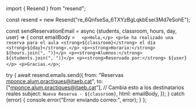 import { Resend } from "resend";

const resend = new Resend("re_6QnfseSa_6TXYzBgLqkbEsei3Md7eSohE");

const sendReservationEmail = async (students, classroom, hours, day, user) => {
const emailBody = `   <p>Hola,</p>
    <p>Se ha realizado una reserva para el aula <strong>${classroom}</strong> el día <strong>${day}</strong>.</p>
    <p><strong>Horario:</strong> ${hours.join(", ")}</p>
    <p><strong>Alumnos:</strong> ${students.join(", ")}</p>
    <p><strong>Reservado por:</strong> ${user}</p>
    <p>Gracias.</p>
`;

try {
await resend.emails.send({
from: "Reservas <mponce.alum.practiques@itaeb.cat>",
to: ["mponce.alum.practiques@itaeb.cat"], // Cambia esto a los destinatarios reales
subject: `Nueva Reserva - ${classroom}`,
html: emailBody,
});
} catch (error) {
console.error("Error enviando correo:", error);
}
};
